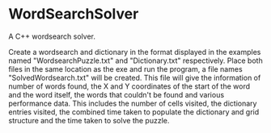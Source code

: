 # WordSearchSolver
A C++ wordsearch solver.

Create a wordsearch and dictionary in the format displayed in the examples named "WordsearchPuzzle.txt" and "Dictionary.txt" respectively.
Place both files in the same location as the exe and run the program, a file names "SolvedWordsearch.txt" will be created.
This file will give the information of number of words found, the X and Y coordinates of the start of the word and the word itself,
the words that couldn't be found and various performance data.  This includes the number of cells visited, the dictionary entries visited,
the combined time taken to populate the dictionary and grid structure and the time taken to solve the puzzle.
